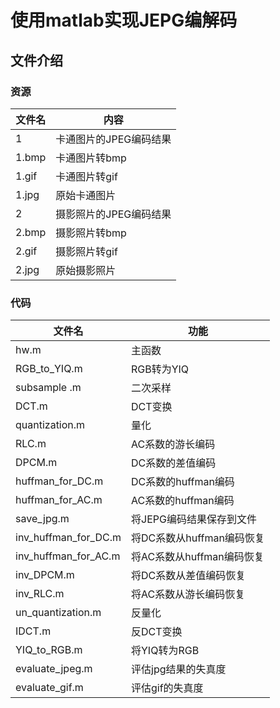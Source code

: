 # 使用matlab实现JEPG编解码

## 文件介绍

### 资源
|文件名|内容|
|--|--|
|1|卡通图片的JPEG编码结果|
|1.bmp|卡通图片转bmp|
|1.gif|卡通图片转gif|
|1.jpg|原始卡通图片|
|2|摄影照片的JPEG编码结果|
|2.bmp|摄影照片转bmp|
|2.gif|摄影照片转gif|
|2.jpg|原始摄影照片|
### 代码

|文件名|功能|
|----|----|
|hw.m| 主函数|
|RGB_to_YIQ.m |RGB转为YIQ|
|subsample .m|二次采样|
|DCT.m|DCT变换|
|quantization.m|量化|
|RLC.m|AC系数的游长编码|
|DPCM.m|DC系数的差值编码|
|huffman_for_DC.m|DC系数的huffman编码|
|huffman_for_AC.m |AC系数的huffman编码|
|save_jpg.m|将JEPG编码结果保存到文件|
|inv_huffman_for_DC.m|将DC系数从huffman编码恢复|
|inv_huffman_for_AC.m|将AC系数从huffman编码恢复|
|inv_DPCM.m|将DC系数从差值编码恢复|
|inv_RLC.m |将AC系数从游长编码恢复|
|un_quantization.m|反量化|
|IDCT.m| 反DCT变换|
|YIQ_to_RGB.m|将YIQ转为RGB|
|evaluate_jpeg.m|评估jpg结果的失真度|
|evaluate_gif.m|评估gif的失真度|